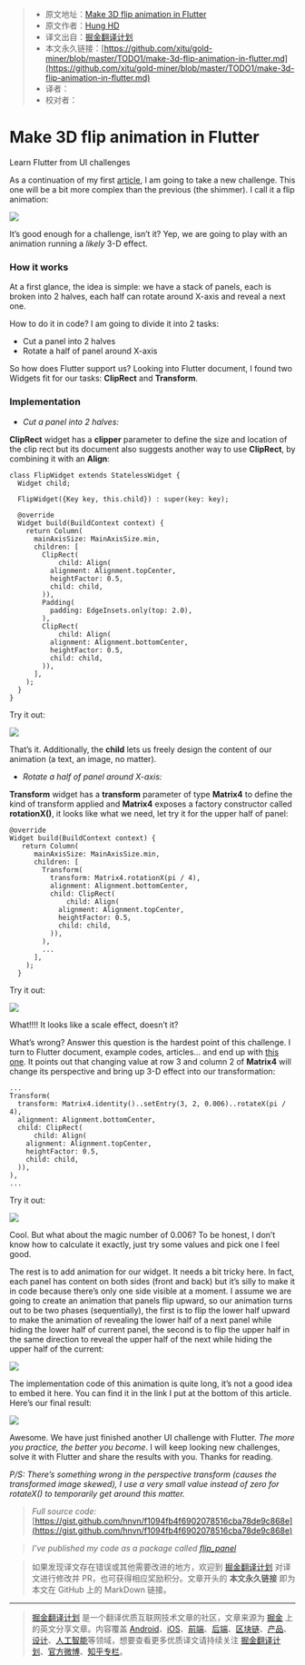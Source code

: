 > * 原文地址：[Make 3D flip animation in Flutter](https://medium.com/flutter-community/make-3d-flip-animation-in-flutter-16c006bb3798)
> * 原文作者：[Hung HD](https://medium.com/@hunghdyb?source=post_header_lockup)
> * 译文出自：[掘金翻译计划](https://github.com/xitu/gold-miner)
> * 本文永久链接：[https://github.com/xitu/gold-miner/blob/master/TODO1/make-3d-flip-animation-in-flutter.md](https://github.com/xitu/gold-miner/blob/master/TODO1/make-3d-flip-animation-in-flutter.md)
> * 译者：
> * 校对者：

# Make 3D flip animation in Flutter

Learn Flutter from UI challenges

As a continuation of my first [article](https://github.com/xitu/gold-miner/blob/master/TODO1/make-shimmer-effect-in-flutter.md), I am going to take a new challenge. This one will be a bit more complex than the previous (the shimmer). I call it a flip animation:

![](https://cdn-images-1.medium.com/max/800/1*vDimOOn9HYlJyX3bDqNFjA.gif)

It’s good enough for a challenge, isn’t it? Yep, we are going to play with an animation running a _likely_ 3-D effect.

### How it works

At a first glance, the idea is simple: we have a stack of panels, each is broken into 2 halves, each half can rotate around X-axis and reveal a next one.

How to do it in code? I am going to divide it into 2 tasks:

*   Cut a panel into 2 halves
*   Rotate a half of panel around X-axis

So how does Flutter support us? Looking into Flutter document, I found two Widgets fit for our tasks: **ClipRect** and **Transform**.

### Implementation

*   _Cut a panel into 2 halves:_

**ClipRect** widget has a **clipper** parameter to define the size and location of the clip rect but its document also suggests another way to use **ClipRect**, by combining it with an **Align**:

```
class FlipWidget extends StatelessWidget {
  Widget child;

  FlipWidget({Key key, this.child}) : super(key: key);

  @override
  Widget build(BuildContext context) {
    return Column(
      mainAxisSize: MainAxisSize.min,
      children: [
        ClipRect(
            child: Align(
          alignment: Alignment.topCenter,
          heightFactor: 0.5,
          child: child,
        )),
        Padding(
          padding: EdgeInsets.only(top: 2.0),
        ),
        ClipRect(
            child: Align(
          alignment: Alignment.bottomCenter,
          heightFactor: 0.5,
          child: child,
        )),
      ],
    );
  }
}
```

Try it out:

![](https://cdn-images-1.medium.com/max/800/1*_yUrbREU8PQsXXXoLib9Zw.png)

That’s it. Additionally, the **child** lets us freely design the content of our animation (a text, an image, no matter).

*   _Rotate a half of panel around X-axis:_

**Transform** widget has a **transform** parameter of type **Matrix4** to define the kind of transform applied and **Matrix4** exposes a factory constructor called **rotationX()**, it looks like what we need, let try it for the upper half of panel:

```
@override
Widget build(BuildContext context) {
   return Column(
      mainAxisSize: MainAxisSize.min,
      children: [
        Transform(
          transform: Matrix4.rotationX(pi / 4),
          alignment: Alignment.bottomCenter,
          child: ClipRect(
              child: Align(
            alignment: Alignment.topCenter,
            heightFactor: 0.5,
            child: child,
          )),
        ),
        ...
      ],
    );
  }
```

Try it out:

![](https://cdn-images-1.medium.com/max/800/1*hMlNgRDsy9ozpXsbCqWjCA.png)

What!!!! It looks like a scale effect, doesn’t it?

What’s wrong? Answer this question is the hardest point of this challenge. I turn to Flutter document, example codes, articles… and end up with [this one](https://medium.com/flutter-io/perspective-on-flutter-6f832f4d912e). It points out that changing value at row 3 and column 2 of **Matrix4** will change its perspective and bring up 3-D effect into our transformation:

```
...
Transform(
  transform: Matrix4.identity()..setEntry(3, 2, 0.006)..rotateX(pi / 4),
  alignment: Alignment.bottomCenter,
  child: ClipRect(
      child: Align(
    alignment: Alignment.topCenter,
    heightFactor: 0.5,
    child: child,
  )),
),
...
```

Try it out:

![](https://cdn-images-1.medium.com/max/800/1*pazybBHLVUECQLmEJvcrDA.png)

Cool. But what about the magic number of 0.006? To be honest, I don’t know how to calculate it exactly, just try some values and pick one I feel good.

The rest is to add animation for our widget. It needs a bit tricky here. In fact, each panel has content on both sides (front and back) but it’s silly to make it in code because there’s only one side visible at a moment. I assume we are going to create an animation that panels flip upward, so our animation turns out to be two phases (sequentially), the first is to flip the lower half upward to make the animation of revealing the lower half of a next panel while hiding the lower half of current panel, the second is to flip the upper half in the same direction to reveal the upper half of the next while hiding the upper half of the current:

![](https://cdn-images-1.medium.com/max/800/1*K3qR8ucwG2x_cjHGGjCQ-A.gif)

The implementation code of this animation is quite long, it’s not a good idea to embed it here. You can find it in the link I put at the bottom of this article. Here’s our final result:

![](https://cdn-images-1.medium.com/max/800/1*f0t6EXlImJyjjos0Lebn6Q.gif)

Awesome. We have just finished another UI challenge with Flutter. _The more you practice, the better you become_. I will keep looking new challenges, solve it with Flutter and share the results with you. Thanks for reading.

_P/S: There’s something wrong in the perspective transform (causes the transformed image skewed), I use a very small value instead of zero for rotateX() to temporarily get around this matter._

> _Full source code:_ [https://gist.github.com/hnvn/f1094fb4f6902078516cba78de9c868e](https://gist.github.com/hnvn/f1094fb4f6902078516cba78de9c868e)

> _I’ve published my code as a package called_ [_flip_panel_](https://pub.dartlang.org/packages/flip_panel)

> 如果发现译文存在错误或其他需要改进的地方，欢迎到 [掘金翻译计划](https://github.com/xitu/gold-miner) 对译文进行修改并 PR，也可获得相应奖励积分。文章开头的 **本文永久链接** 即为本文在 GitHub 上的 MarkDown 链接。


---

> [掘金翻译计划](https://github.com/xitu/gold-miner) 是一个翻译优质互联网技术文章的社区，文章来源为 [掘金](https://juejin.im) 上的英文分享文章。内容覆盖 [Android](https://github.com/xitu/gold-miner#android)、[iOS](https://github.com/xitu/gold-miner#ios)、[前端](https://github.com/xitu/gold-miner#前端)、[后端](https://github.com/xitu/gold-miner#后端)、[区块链](https://github.com/xitu/gold-miner#区块链)、[产品](https://github.com/xitu/gold-miner#产品)、[设计](https://github.com/xitu/gold-miner#设计)、[人工智能](https://github.com/xitu/gold-miner#人工智能)等领域，想要查看更多优质译文请持续关注 [掘金翻译计划](https://github.com/xitu/gold-miner)、[官方微博](http://weibo.com/juejinfanyi)、[知乎专栏](https://zhuanlan.zhihu.com/juejinfanyi)。
